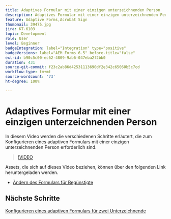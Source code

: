 ```yaml
---
title: Adaptives Formular mit einer einzigen unterzeichnenden Person
description: Adaptives Formular mit einer einzigen unterzeichnenden Person. In diesem Video werden die verschiedenen Schritte erläutert, die zum Konfigurieren eines adaptiven Formulars mit einer einzigen unterzeichnenden Person erforderlich sind.
feature: Adaptive Forms,Acrobat Sign
thumbnail: 39475.jpg
jira: KT-6103
topic: Development
role: User
level: Beginner
badgeIntegration: label="Integration" type="positive"
badgeVersions: label="AEM Forms 6.5" before-title="false"
exl-id: b90c5c00-ec62-4809-9ab6-047eba2f2bb0
duration: 431
source-git-commit: f23c2ab86d42531113690df2e342c65060b5c7cd
workflow-type: tm+mt
source-wordcount: '73'
ht-degree: 100%

---
```


# Adaptives Formular mit einer einzigen unterzeichnenden Person


In diesem Video werden die verschiedenen Schritte erläutert, die zum Konfigurieren eines adaptiven Formulars mit einer einzigen unterzeichnenden Person erforderlich sind.

>[!VIDEO](https://video.tv.adobe.com/v/39475?quality=12&learn=on)

Assets, die sich auf dieses Video beziehen, können über den folgenden Link heruntergeladen werden.

* [Ändern des Formulars für Begünstigte](assets/change-of-beneficiary-form.zip)

## Nächste Schritte

[Konfigurieren eines adaptiven Formulars für zwei Unterzeichnende](./configure-adaptive-form-for-two-signers.md)
